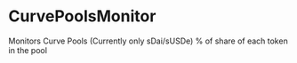 # CurvePoolsMonitor
Monitors Curve Pools (Currently only sDai/sUSDe) % of share of each token in the pool
